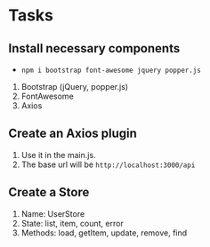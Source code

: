 # Tasks

## Install necessary components
- `npm i bootstrap font-awesome jquery popper.js`
1. Bootstrap (jQuery, popper.js)
1. FontAwesome
1. Axios

## Create an Axios plugin
1. Use it in the main.js.
1. The base url will be `http://localhost:3000/api`

## Create a Store
1. Name: UserStore
1. State: list, item, count, error
1. Methods: load, getItem, update, remove, find
